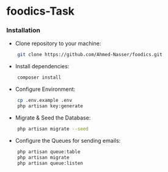 # foodics-Task

### Installation
* Clone repository to your machine:
```bash
    git clone https://github.com/Ahmed-Nasser/foodics.git
```

* Install dependencies:
```bash
    composer install
```

* Configure Environment:
```bash
    cp .env.example .env
    php artisan key:generate
```

* Migrate & Seed the Database:
```bash
    php artisan migrate --seed    
```

* Configure the Queues for sending emails:
```bash
    php artisan queue:table
    php artisan migrate
    php artisan queue:listen    
```
